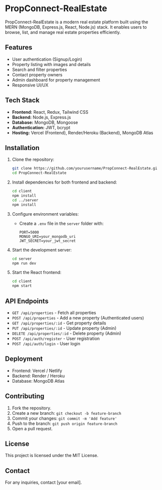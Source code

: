 # PropConnect-RealEstate

PropConnect-RealEstate is a modern real estate platform built using the MERN (MongoDB, Express.js, React, Node.js) stack. It enables users to browse, list, and manage real estate properties efficiently.

## Features

- User authentication (Signup/Login)
- Property listing with images and details
- Search and filter properties
- Contact property owners
- Admin dashboard for property management
- Responsive UI/UX

## Tech Stack

- **Frontend:** React, Redux, Tailwind CSS
- **Backend:** Node.js, Express.js
- **Database:** MongoDB, Mongoose
- **Authentication:** JWT, bcrypt
- **Hosting:** Vercel (Frontend), Render/Heroku (Backend), MongoDB Atlas

## Installation

1. Clone the repository:
   ```sh
   git clone https://github.com/yourusername/PropConnect-RealEstate.git
   cd PropConnect-RealEstate
   ```

2. Install dependencies for both frontend and backend:
   ```sh
   cd client
   npm install
   cd ../server
   npm install
   ```

3. Configure environment variables:
   - Create a `.env` file in the `server` folder with:
     ```env
     PORT=5000
     MONGO_URI=your_mongodb_uri
     JWT_SECRET=your_jwt_secret
     ```

4. Start the development server:
   ```sh
   cd server
   npm run dev
   ```

5. Start the React frontend:
   ```sh
   cd client
   npm start
   ```

## API Endpoints

- `GET /api/properties` - Fetch all properties
- `POST /api/properties` - Add a new property (Authenticated users)
- `GET /api/properties/:id` - Get property details
- `PUT /api/properties/:id` - Update property (Admin)
- `DELETE /api/properties/:id` - Delete property (Admin)
- `POST /api/auth/register` - User registration
- `POST /api/auth/login` - User login

## Deployment

- Frontend: Vercel / Netlify
- Backend: Render / Heroku
- Database: MongoDB Atlas

## Contributing

1. Fork the repository.
2. Create a new branch: `git checkout -b feature-branch`
3. Commit your changes: `git commit -m 'Add feature'`
4. Push to the branch: `git push origin feature-branch`
5. Open a pull request.

## License

This project is licensed under the MIT License.

## Contact

For any inquiries, contact [your email].
